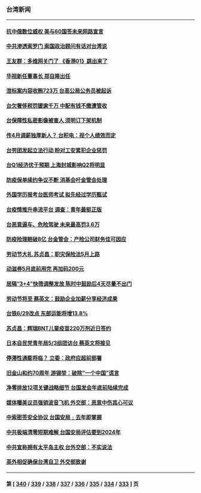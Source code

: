 ### 台湾新闻
---
#### [抗中俄数位威权 美与60国签未来网路宣言](../../pages/ncid1349361/n13722999.md) 
#### [中共渗透索罗门 索国政治顾问有话对台湾说](../../pages/ncid1349361/n13722941.md) 
#### [王友群：多维网关门了 《香港01》跳出来了](../../pages/ncid1349361/n13722730.md) 
#### [华视新任董事长 郑自隆出任](../../pages/ncid1349361/n13722653.md) 
#### [泄标案内容收贿723万 台高公局公务员被起诉](../../pages/ncid1349361/n13722656.md) 
#### [台欠奢侈税罚锾逾千万 中配有钱不缴遭管收](../../pages/ncid1349361/n13722657.md) 
#### [台保障性私密影像被害人 须明订下架机制](../../pages/ncid1349361/n13722651.md) 
#### [传4月调薪独厚新人？ 台积电：视个人绩效而定](../../pages/ncid1349361/n13722650.md) 
#### [台劳团发起立法行动 盼对工安累犯企业惩罚](../../pages/ncid1349361/n13722632.md) 
#### [台Q1经济优于预期 上海封城影响Q2将明显](../../pages/ncid1349361/n13722529.md) 
#### [防疫保单续约争议不断 消基会吁金管会处理](../../pages/ncid1349361/n13722631.md) 
#### [外国学历报考台医师考试 拟先经过学历甄试](../../pages/ncid1349361/n13722535.md) 
#### [台疫情推升串流平台 调查：青年最挺正版](../../pages/ncid1349361/n13722538.md) 
#### [台恶意逼车、危险驾驶 未来最高罚3.6万](../../pages/ncid1349361/n13722595.md) 
#### [防疫险理赔破8亿 台金管会：产险公司财务佳可因应](../../pages/ncid1349361/n13722567.md) 
#### [劳动节大礼 苏贞昌：职灾保险法5月上路](../../pages/ncid1349361/n13722569.md) 
#### [动滋券5月底前用完 再加码200元](../../pages/ncid1349361/n13722570.md) 
#### [居隔“3+4”快筛调整发放 陈时中鼓励后4天尽量不出门](../../pages/ncid1349361/n13722533.md) 
#### [劳动节将至 蔡英文：鼓励企业加薪分享经济成果](../../pages/ncid1349361/n13722571.md) 
#### [台铁6/29改点 东部运能将增13.8%](../../pages/ncid1349361/n13722574.md) 
#### [苏贞昌：辉瑞BNT儿童疫苗220万剂近日签约](../../pages/ncid1349361/n13722536.md) 
#### [日本自民党青年局5/3组团访台 蔡英文将接见](../../pages/ncid1349361/n13722541.md) 
#### [停滞性通膨将临？ 立委：政府应超前部署](../../pages/ncid1349361/n13722485.md) 
#### [旧金山和约70周年 游锡堃：破除“一个中国”谎言](../../pages/ncid1349361/n13722505.md) 
#### [净零排放12项关键战略细节 台国发会年底前陆续完成](../../pages/ncid1349361/n13722506.md) 
#### [媒体曝美议员强销波音飞机 外交部：恶意中伤其心可议](../../pages/ncid1349361/n13722401.md) 
#### [中索密签安全协议 台国安局﹔去年即掌握](../../pages/ncid1349361/n13722488.md) 
#### [中共极端清零短期难解 台国安局评估要到2024年](../../pages/ncid1349361/n13722460.md) 
#### [中共宣称拥有太平岛主权 台外交部：不实说法](../../pages/ncid1349361/n13722421.md) 
#### [英外相促确保台湾自卫 外交部致谢](../../pages/ncid1349361/n13722422.md) 

---
#### 第 [ [340](./340.md) / [339](./339.md) / [338](./338.md) / [337](./337.md) / [336](./336.md) / [335](./335.md) / [334](./334.md) / [333](./333.md) ] 页
